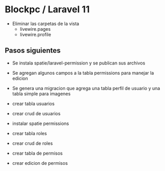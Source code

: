 # Blockpc / Laravel 11

- Eliminar las carpetas de la vista
    - livewire.pages
    - livewire.profile

## Pasos siguientes

- Se instala spatie/laravel-permission y se publican sus archivos
- Se agregan algunos campos a la tabla permissions para manejar la edicion
- Se genera una migracion que agrega una tabla perfil de usuario y una tabla simple para imagenes

- crear tabla usuarios
- crear crud de usuarios
- instalar spatie permissions
- crear tabla roles
- crear crud de roles
- crear tabla de permisos
- crear edicion de permisos
